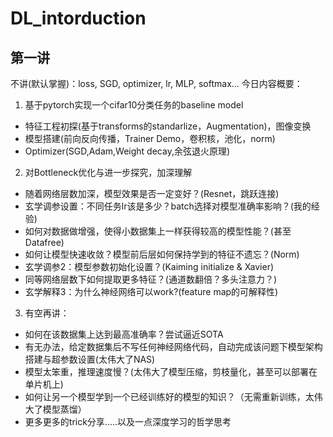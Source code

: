 # DL_intorduction

## 第一讲
不讲(默认掌握)：loss, SGD, optimizer, lr, MLP, softmax...
今日内容概要：
1. 基于pytorch实现一个cifar10分类任务的baseline model
  - 特征工程初探(基于transforms的standarlize，Augmentation)，图像变换
  - 模型搭建(前向反向传播，Trainer Demo，卷积核，池化，norm)
  - Optimizer(SGD,Adam,Weight decay,余弦退火原理)
2. 对Bottleneck优化与进一步探究，加深理解
  - 随着网络层数加深，模型效果是否一定变好？(Resnet，跳跃连接)
  - 玄学调参设置：不同任务lr该是多少？batch选择对模型准确率影响？(我的经验)
  - 如何对数据做增强，使得小数据集上一样获得较高的模型性能？(甚至Datafree)
  - 如何让模型快速收敛？模型前后层如何保持学到的特征不遗忘？(Norm)
  - 玄学调参2：模型参数初始化设置？(Kaiming initialize & Xavier)
  - 同等网络层数下如何提取更多特征？(通道数翻倍？多头注意力？)
  - 玄学解释3：为什么神经网络可以work?(feature map的可解释性)
3. 有空再讲：
  - 如何在该数据集上达到最高准确率？尝试逼近SOTA
  - 有无办法，给定数据集后不写任何神经网络代码，自动完成该问题下模型架构搭建与超参数设置(太伟大了NAS)
  - 模型太笨重，推理速度慢？(太伟大了模型压缩，剪枝量化，甚至可以部署在单片机上)
  - 如何让另一个模型学到一个已经训练好的模型的知识？（无需重新训练，太伟大了模型蒸馏）
  - 更多更多的trick分享.....以及一点深度学习的哲学思考